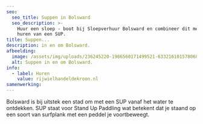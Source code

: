 ```yaml
---
seo:
  seo_title: Suppen in Bolsward
  seo_description: >-
    Huur een sloep - boot bij Sloepverhuur Bolsward en combineer dit met het
    huren van een SUP.
title: Suppen...
description: in en om Bolsward.
afbeelding:
  image: /assets/img/uploads/236245220-1986560171499521-6332161015780689898-n.jpg
  alt: Suppen in en om Bolsward.
info:
  - label: Huren
    value: rijwielhandeldekroon.nl
samenwerking:
---
```


Bolsward is bij uitstek een stad om met een SUP vanaf het water te ontdekken. SUP staat voor Stand Up Paddling wat betekent dat je staand op een soort van surfplank met een peddel je voortbeweegt.&nbsp;
